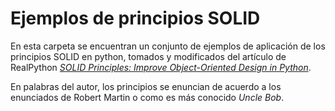 # Ejemplos de principios SOLID
En esta carpeta se encuentran un conjunto de ejemplos de aplicación de los principios SOLID en python, tomados y modificados del artículo de RealPython [*SOLID Principles: Improve Object-Oriented Design in Python*](https://realpython.com/solid-principles-python/).

En palabras del autor, los principios se enuncian de acuerdo a los enunciados de Robert Martin o como es más conocido *Uncle Bob*.